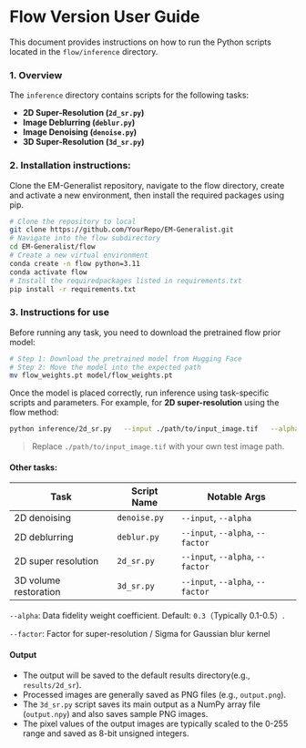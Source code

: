 # Flow Version User Guide

This document provides instructions on how to run the Python scripts located in the `flow/inference` directory. 

### 1. Overview

The `inference` directory contains scripts for the following tasks:

- **2D Super-Resolution (`2d_sr.py`)**
- **Image Deblurring (`deblur.py`)**
- **Image Denoising (`denoise.py`)**
- **3D Super-Resolution (`3d_sr.py`)**

### 2. **Installation instructions**:

Clone the EM-Generalist repository, navigate to the flow directory, create and activate a new environment, then install the required packages using pip.

```bash
# Clone the repository to local
git clone https://github.com/YourRepo/EM-Generalist.git
# Navigate into the flow subdirectory
cd EM-Generalist/flow
# Create a new virtual environment
conda create -n flow python=3.11
conda activate flow
# Install the requiredpackages listed in requirements.txt
pip install -r requirements.txt
```
### 3. Instructions for use

Before running any task, you need to download the pretrained flow prior model:

```bash
# Step 1: Download the pretrained model from Hugging Face
# Step 2: Move the model into the expected path
mv flow_weights.pt model/flow_weights.pt
```

Once the model is placed correctly, run inference using task-specific scripts and parameters. For example, for **2D super-resolution** using the flow method:

```bash
python inference/2d_sr.py   --input ./path/to/input_image.tif   --alpha 0.3   --factor 2
```

> Replace `./path/to/input_image.tif` with your own test image path. 

#### Other tasks:

| Task                  | Script Name  | Notable Args                     |
| --------------------- | ------------ | -------------------------------- |
| 2D denoising          | `denoise.py` | `--input`, `--alpha`             |
| 2D deblurring         | `deblur.py`  | `--input`, `--alpha`, `--factor` |
| 2D super resolution   | `2d_sr.py`   | `--input`, `--alpha`, `--factor` |
| 3D volume restoration | `3d_sr.py`   | `--input`, `--alpha`, `--factor` |

`--alpha`: Data fidelity weight coefficient. Default: `0.3`（Typically 0.1-0.5）.

`--factor`: Factor for super-resolution / Sigma for Gaussian blur kernel

#### Output

- The output will be saved to the default results directory(e.g., `results/2d_sr`).
- Processed images are generally saved as PNG files (e.g., `output.png`).
- The `3d_sr.py` script saves its main output as a NumPy array file (`output.npy`) and also saves sample PNG images.
- The pixel values of the output images are typically scaled to the 0-255 range and saved as 8-bit unsigned integers.

